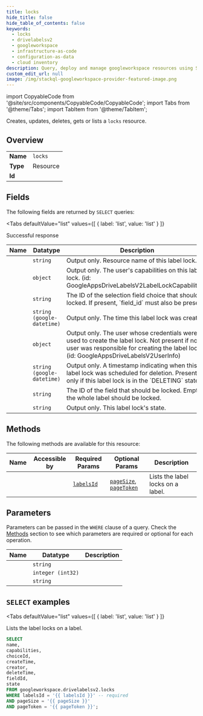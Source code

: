 ```yaml
--- 
title: locks
hide_title: false
hide_table_of_contents: false
keywords:
  - locks
  - drivelabelsv2
  - googleworkspace
  - infrastructure-as-code
  - configuration-as-data
  - cloud inventory
description: Query, deploy and manage googleworkspace resources using SQL
custom_edit_url: null
image: /img/stackql-googleworkspace-provider-featured-image.png
---
```


import CopyableCode from '@site/src/components/CopyableCode/CopyableCode';
import Tabs from '@theme/Tabs';
import TabItem from '@theme/TabItem';

Creates, updates, deletes, gets or lists a <code>locks</code> resource.

## Overview
<table><tbody>
<tr><td><b>Name</b></td><td><code>locks</code></td></tr>
<tr><td><b>Type</b></td><td>Resource</td></tr>
<tr><td><b>Id</b></td><td><CopyableCode code="googleworkspace.drivelabelsv2.locks" /></td></tr>
</tbody></table>

## Fields

The following fields are returned by `SELECT` queries:

<Tabs
    defaultValue="list"
    values={[
        { label: 'list', value: 'list' }
    ]}
>
<TabItem value="list">

Successful response

<table>
<thead>
    <tr>
    <th>Name</th>
    <th>Datatype</th>
    <th>Description</th>
    </tr>
</thead>
<tbody>
<tr>
    <td><CopyableCode code="name" /></td>
    <td><code>string</code></td>
    <td>Output only. Resource name of this label lock.</td>
</tr>
<tr>
    <td><CopyableCode code="capabilities" /></td>
    <td><code>object</code></td>
    <td>Output only. The user's capabilities on this label lock. (id: GoogleAppsDriveLabelsV2LabelLockCapabilities)</td>
</tr>
<tr>
    <td><CopyableCode code="choiceId" /></td>
    <td><code>string</code></td>
    <td>The ID of the selection field choice that should be locked. If present, `field_id` must also be present.</td>
</tr>
<tr>
    <td><CopyableCode code="createTime" /></td>
    <td><code>string (google-datetime)</code></td>
    <td>Output only. The time this label lock was created.</td>
</tr>
<tr>
    <td><CopyableCode code="creator" /></td>
    <td><code>object</code></td>
    <td>Output only. The user whose credentials were used to create the label lock. Not present if no user was responsible for creating the label lock. (id: GoogleAppsDriveLabelsV2UserInfo)</td>
</tr>
<tr>
    <td><CopyableCode code="deleteTime" /></td>
    <td><code>string (google-datetime)</code></td>
    <td>Output only. A timestamp indicating when this label lock was scheduled for deletion. Present only if this label lock is in the `DELETING` state.</td>
</tr>
<tr>
    <td><CopyableCode code="fieldId" /></td>
    <td><code>string</code></td>
    <td>The ID of the field that should be locked. Empty if the whole label should be locked.</td>
</tr>
<tr>
    <td><CopyableCode code="state" /></td>
    <td><code>string</code></td>
    <td>Output only. This label lock's state.</td>
</tr>
</tbody>
</table>
</TabItem>
</Tabs>

## Methods

The following methods are available for this resource:

<table>
<thead>
    <tr>
    <th>Name</th>
    <th>Accessible by</th>
    <th>Required Params</th>
    <th>Optional Params</th>
    <th>Description</th>
    </tr>
</thead>
<tbody>
<tr>
    <td><a href="#list"><CopyableCode code="list" /></a></td>
    <td><CopyableCode code="select" /></td>
    <td><a href="#parameter-labelsId"><code>labelsId</code></a></td>
    <td><a href="#parameter-pageSize"><code>pageSize</code></a>, <a href="#parameter-pageToken"><code>pageToken</code></a></td>
    <td>Lists the label locks on a label.</td>
</tr>
</tbody>
</table>

## Parameters

Parameters can be passed in the `WHERE` clause of a query. Check the [Methods](#methods) section to see which parameters are required or optional for each operation.

<table>
<thead>
    <tr>
    <th>Name</th>
    <th>Datatype</th>
    <th>Description</th>
    </tr>
</thead>
<tbody>
<tr id="parameter-labelsId">
    <td><CopyableCode code="labelsId" /></td>
    <td><code>string</code></td>
    <td></td>
</tr>
<tr id="parameter-pageSize">
    <td><CopyableCode code="pageSize" /></td>
    <td><code>integer (int32)</code></td>
    <td></td>
</tr>
<tr id="parameter-pageToken">
    <td><CopyableCode code="pageToken" /></td>
    <td><code>string</code></td>
    <td></td>
</tr>
</tbody>
</table>

## `SELECT` examples

<Tabs
    defaultValue="list"
    values={[
        { label: 'list', value: 'list' }
    ]}
>
<TabItem value="list">

Lists the label locks on a label.

```sql
SELECT
name,
capabilities,
choiceId,
createTime,
creator,
deleteTime,
fieldId,
state
FROM googleworkspace.drivelabelsv2.locks
WHERE labelsId = '{{ labelsId }}' -- required
AND pageSize = '{{ pageSize }}'
AND pageToken = '{{ pageToken }}';
```
</TabItem>
</Tabs>
